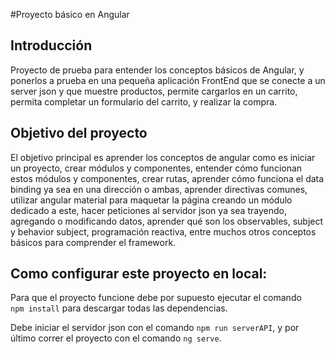 #Proyecto básico en Angular
## Introducción

Proyecto de prueba para entender los conceptos básicos de Angular, y ponerlos a prueba en una pequeña aplicación FrontEnd que se conecte a un server json y que muestre productos, permite cargarlos en un carrito,  permita completar un formulario del carrito, y realizar la compra.

## Objetivo del proyecto

El objetivo principal es aprender los conceptos de angular como es iniciar un proyecto, crear módulos y componentes, entender cómo funcionan estos módulos y componentes, crear rutas, aprender cómo funciona el data binding ya sea en una dirección o ambas, aprender directivas comunes, utilizar angular material para maquetar la página creando un módulo dedicado a este, hacer peticiones al servidor json ya sea trayendo, agregando o modificando datos, aprender qué son los observables, subject y behavior subject, programación reactiva, entre muchos otros conceptos básicos para comprender el framework.

## Como configurar este proyecto en local:

Para que el proyecto funcione debe por supuesto ejecutar el comando  
`npm install` para descargar todas las dependencias.

Debe iniciar el servidor json con el comando `npm run serverAPI`, y por último correr el proyecto con el comando 
`ng serve`.
